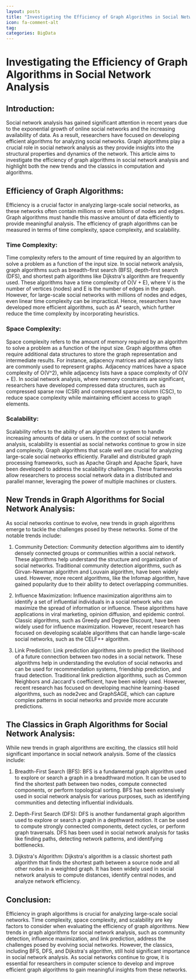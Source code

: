 ```yaml
---
layout: posts
title: "Investigating the Efficiency of Graph Algorithms in Social Network Analysis"
icon: fa-comment-alt
tag:      
categories: BigData
---
```



# Investigating the Efficiency of Graph Algorithms in Social Network Analysis

## Introduction:
Social network analysis has gained significant attention in recent years due to the exponential growth of online social networks and the increasing availability of data. As a result, researchers have focused on developing efficient algorithms for analyzing social networks. Graph algorithms play a crucial role in social network analysis as they provide insights into the structural properties and dynamics of the network. This article aims to investigate the efficiency of graph algorithms in social network analysis and highlight both the new trends and the classics in computation and algorithms.

## Efficiency of Graph Algorithms:
Efficiency is a crucial factor in analyzing large-scale social networks, as these networks often contain millions or even billions of nodes and edges. Graph algorithms must handle this massive amount of data efficiently to provide meaningful analysis. The efficiency of graph algorithms can be measured in terms of time complexity, space complexity, and scalability.

### Time Complexity:
Time complexity refers to the amount of time required by an algorithm to solve a problem as a function of the input size. In social network analysis, graph algorithms such as breadth-first search (BFS), depth-first search (DFS), and shortest path algorithms like Dijkstra's algorithm are frequently used. These algorithms have a time complexity of O(V + E), where V is the number of vertices (nodes) and E is the number of edges in the graph. However, for large-scale social networks with millions of nodes and edges, even linear time complexity can be impractical. Hence, researchers have developed more efficient algorithms, such as A* search, which further reduce the time complexity by incorporating heuristics.

### Space Complexity:
Space complexity refers to the amount of memory required by an algorithm to solve a problem as a function of the input size. Graph algorithms often require additional data structures to store the graph representation and intermediate results. For instance, adjacency matrices and adjacency lists are commonly used to represent graphs. Adjacency matrices have a space complexity of O(V^2), while adjacency lists have a space complexity of O(V + E). In social network analysis, where memory constraints are significant, researchers have developed compressed data structures, such as compressed sparse row (CSR) and compressed sparse column (CSC), to reduce space complexity while maintaining efficient access to graph elements.

### Scalability:
Scalability refers to the ability of an algorithm or system to handle increasing amounts of data or users. In the context of social network analysis, scalability is essential as social networks continue to grow in size and complexity. Graph algorithms that scale well are crucial for analyzing large-scale social networks efficiently. Parallel and distributed graph processing frameworks, such as Apache Giraph and Apache Spark, have been developed to address the scalability challenges. These frameworks allow researchers to process social network data in a distributed and parallel manner, leveraging the power of multiple machines or clusters.

## New Trends in Graph Algorithms for Social Network Analysis:
As social networks continue to evolve, new trends in graph algorithms emerge to tackle the challenges posed by these networks. Some of the notable trends include:

1. Community Detection:
Community detection algorithms aim to identify densely connected groups or communities within a social network. These algorithms help understand the structure and organization of social networks. Traditional community detection algorithms, such as Girvan-Newman algorithm and Louvain algorithm, have been widely used. However, more recent algorithms, like the Infomap algorithm, have gained popularity due to their ability to detect overlapping communities.

2. Influence Maximization:
Influence maximization algorithms aim to identify a set of influential individuals in a social network who can maximize the spread of information or influence. These algorithms have applications in viral marketing, opinion diffusion, and epidemic control. Classic algorithms, such as Greedy and Degree Discount, have been widely used for influence maximization. However, recent research has focused on developing scalable algorithms that can handle large-scale social networks, such as the CELF++ algorithm.

3. Link Prediction:
Link prediction algorithms aim to predict the likelihood of a future connection between two nodes in a social network. These algorithms help in understanding the evolution of social networks and can be used for recommendation systems, friendship prediction, and fraud detection. Traditional link prediction algorithms, such as Common Neighbors and Jaccard's coefficient, have been widely used. However, recent research has focused on developing machine learning-based algorithms, such as node2vec and GraphSAGE, which can capture complex patterns in social networks and provide more accurate predictions.

## The Classics in Graph Algorithms for Social Network Analysis:
While new trends in graph algorithms are exciting, the classics still hold significant importance in social network analysis. Some of the classics include:

1. Breadth-First Search (BFS):
BFS is a fundamental graph algorithm used to explore or search a graph in a breadthward motion. It can be used to find the shortest path between two nodes, compute connected components, or perform topological sorting. BFS has been extensively used in social network analysis for various purposes, such as identifying communities and detecting influential individuals.

2. Depth-First Search (DFS):
DFS is another fundamental graph algorithm used to explore or search a graph in a depthward motion. It can be used to compute strongly connected components, detect cycles, or perform graph traversals. DFS has been used in social network analysis for tasks like finding paths, detecting network patterns, and identifying bottlenecks.

3. Dijkstra's Algorithm:
Dijkstra's algorithm is a classic shortest path algorithm that finds the shortest path between a source node and all other nodes in a weighted graph. It has been widely used in social network analysis to compute distances, identify central nodes, and analyze network efficiency.

## Conclusion:
Efficiency in graph algorithms is crucial for analyzing large-scale social networks. Time complexity, space complexity, and scalability are key factors to consider when evaluating the efficiency of graph algorithms. New trends in graph algorithms for social network analysis, such as community detection, influence maximization, and link prediction, address the challenges posed by evolving social networks. However, the classics, including BFS, DFS, and Dijkstra's algorithm, still hold significant importance in social network analysis. As social networks continue to grow, it is essential for researchers in computer science to develop and improve efficient graph algorithms to gain meaningful insights from these networks.